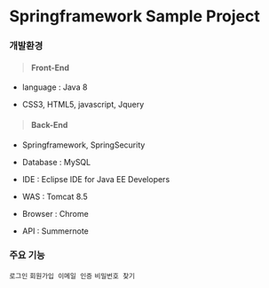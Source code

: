 # Springframework Sample Project

 ### 개발환경
>#### Front-End
- language : Java 8

- CSS3, HTML5, javascript, Jquery

>#### Back-End
- Springframework, SpringSecurity

- Database : MySQL

- IDE : Eclipse IDE for Java EE Developers

- WAS : Tomcat 8.5

- Browser : Chrome

- API : Summernote

 ### 주요 기능
`로그인` `회원가입 이메일 인증` `비밀번호 찾기`

